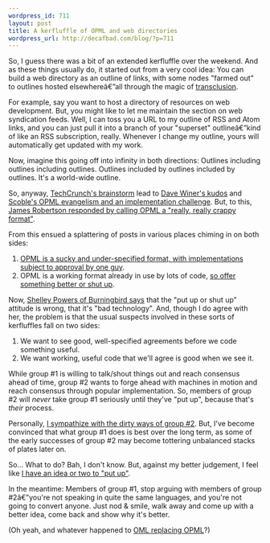 ```yaml
--- 
wordpress_id: 711
layout: post
title: A kerfluffle of OPML and web directories
wordpress_url: http://decafbad.com/blog/?p=711
---
```

So, I guess there was a bit of an extended kerfluffle over the weekend.  And as these things usually do, it started out from a very cool idea: You can build a web directory as an outline of links, with some nodes "farmed out" to outlines hosted elsewhereâ€”all through the magic of [transclusion][trans].  

For example, say you want to host a directory of resources on web development.  But, you might like to let me maintain the section on web syndication feeds.  Well, I can toss you a URL to my outline of RSS and Atom links, and you can just pull it into a branch of your "superset" outlineâ€”kind of like an RSS subscription, really.  Whenever I change my outline, yours will automatically get updated with my work.

Now, imagine this going off into infinity in both directions:  Outlines including outlines including outlines.  Outlines included by outlines included by outlines.  It's a world-wide outline.

So, anyway, [TechCrunch's brainstorm][tech] lead to [Dave Winer's kudos][dwk] and [Scoble's OPML evangelism and an implementation challenge][scoble].    But, to this, [James Robertson responded by calling OPML a "really, really crappy format"][jr].

From this ensued a splattering of posts in various places chiming in on both sides:

  1. [OPML is a sucky and under-specified format, with implementations subject to approval by one guy][bw].
  2. OPML is a working format already in use by lots of code, [so offer something better or shut up][scob2].

Now, [Shelley Powers of Burningbird says][sh] that the "put up or shut up" attitude is wrong, that it's "bad technology".  And, though I do agree with her, the problem is that the usual suspects involved in these sorts of kerfluffles fall on two sides:

  1. We want to see good, well-specified agreements before we code something useful.
  1. We want working, useful code that we'll agree is good when we see it.

While group #1 is willing to talk/shout things out and reach consensus ahead of time, group #2 wants to forge ahead with machines in motion and reach consensus through popular implementation.  So, members of group #2 will *never* take group #1 seriously until they've "put up", because that's *their* process.

Personally, [I sympathize with the dirty ways of group #2][dirt].  But, I've become convinced that what group #1 does is best over the long term, as some of the early successes of group #2 may become tottering unbalanced stacks of plates later on.

So...  What to do?  Bah, I don't know.  But, against my better judgement, I feel like [I have an idea or two to "put up"][idea].  

In the meantime: Members of group #1, stop arguing with members of group #2â€”you're not speaking in quite the same languages, and you're not going to convert anyone.  Just nod & smile, walk away and come up with a better idea, come back and show why it's better.

(Oh yeah, and whatever happened to [OML replacing OPML][oml]?)

[idea]: http://decafbad.com/blog/2005/10/02/web-directories-with-xoxo-and-xsl
[oml]: http://decafbad.com/blog/2003/04/16/opml-vs-oml
[dirt]: http://decafbad.com/blog/2002/12/13/oooced
[sh]: http://weblog.burningbird.net/archives/2005/10/01/put-up-or-shut-up/
[bw]: http://brainwagon.org/archives/2005/09/30/1610/
[trans]: http://en.wikipedia.org/wiki/Transclusion
[scob2]: http://radio.weblogs.com/0001011/2005/09/30.html#a11296
[jr]: http://www.cincomsmalltalk.com/blog/blogView?showComments=true&entry=3305486922
[dwk]: http://archive.scripting.com/2005/09/29#When:7:36:29AM
[tech]: http://www.techcrunch.com/2005/09/29/opml-an-awesome-experiment/
[scoble]: http://radio.weblogs.com/0001011/2005/09/29.html#a11295
[xoxo]: http://microformats.org/wiki/xoxo
